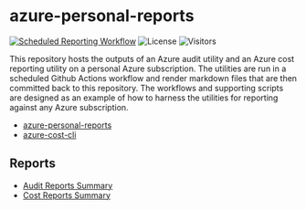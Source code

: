 # azure-personal-reports

[![Scheduled Reporting Workflow](https://github.com/jpfulton/azure-personal-reports/actions/workflows/reporting-workflow.yml/badge.svg)](https://github.com/jpfulton/azure-personal-reports/actions/workflows/reporting-workflow.yml)
![License](https://img.shields.io/badge/License-MIT-blue)
![Visitors](https://visitor-badge.laobi.icu/badge?page_id=jpfulton.azure-personal-reports)

This repository hosts the outputs of an Azure audit utility and an Azure cost
reporting utility on a personal Azure subscription. The utilities are run in a
scheduled Github Actions workflow and render markdown files that are then committed
back to this repository. The workflows and supporting scripts are designed as an
example of how to harness the utilities for reporting against any Azure subscription.

- [azure-personal-reports](https://github.com/jpfulton/azure-personal-reports)
- [azure-cost-cli](https://github.com/mivano/azure-cost-cli)

## Reports

- [Audit Reports Summary](./audit-reports/README.md)
- [Cost Reports Summary](./cost-reports/README.md)
